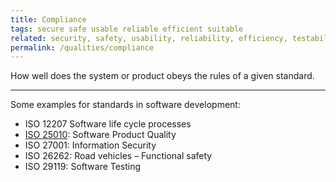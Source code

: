 ```yaml
---
title: Compliance 
tags: secure safe usable reliable efficient suitable
related: security, safety, usability, reliability, efficiency, testability
permalink: /qualities/compliance
---
```


How well does the system or product obeys the rules of a given standard.

<hr>

Some examples for standards in software development:

* ISO 12207 Software life cycle processes
* [ISO 25010](/references/#iso-25010-2023): Software Product Quality
* ISO 27001: Information Security
* ISO 26262: Road vehicles – Functional safety
* ISO 29119: Software Testing